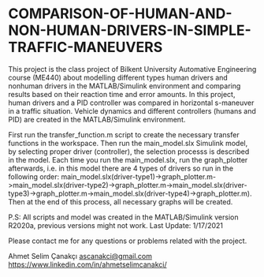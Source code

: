 # COMPARISON-OF-HUMAN-AND-NON-HUMAN-DRIVERS-IN-SIMPLE-TRAFFIC-MANEUVERS
This project is the class project of Bilkent University Automative Engineering course (ME440) about modelling different types human drivers and nonhuman drivers in the MATLAB/Simulink environment and comparing results based on their reaction time and error amounts. In this project,  human drivers and a PID controller was compared in horizontal s-maneuver in a traffic situation. Vehicle dynamics and different controllers (humans and PID) are created in the MATLAB/Simulink environment.

First run the transfer_function.m script to create the necessary transfer functions in the workspace. Then run the main_model.slx Simulink model, by selecting proper driver (controller), the selection processs is described in the model. Each time you run the main_model.slx, run the graph_plotter afterwards, i.e. in this model there are 4 types of drivers so run in the following order: main_model.slx(driver-type1)->graph_plotter.m->main_model.slx(driver-type2)->graph_plotter.m->main_model.slx(driver-type3)->graph_plotter.m->main_model.slx(driver-type4)->graph_plotter.m). Then at the end of this process, all necessary graphs will be created. 

P.S: All scripts and model was created in the MATLAB/Simulink version R2020a, previous versions might not work. Last Update: 1/17/2021

Please contact me for any questions or problems related with the project.

Ahmet Selim Çanakçı ascanakci@gmail.com https://www.linkedin.com/in/ahmetselimcanakci/
